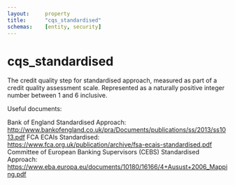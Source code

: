 ```yaml
---
layout:     property
title:      "cqs_standardised"
schemas:    [entity, security]
---
```


# cqs_standardised
The credit quality step for standardised approach, measured as part of a credit quality assessment scale. Represented as a naturally positive integer number between 1 and 6 inclusive.

Useful documents:

Bank of England Standardised Approach: http://www.bankofengland.co.uk/pra/Documents/publications/ss/2013/ss1013.pdf
FCA ECAIs Standardised: https://www.fca.org.uk/publication/archive/fsa-ecais-standardised.pdf
Committee of European Banking Supervisors (CEBS) Standardised Approach: https://www.eba.europa.eu/documents/10180/16166/4+Ausust+2006_Mapping.pdf
